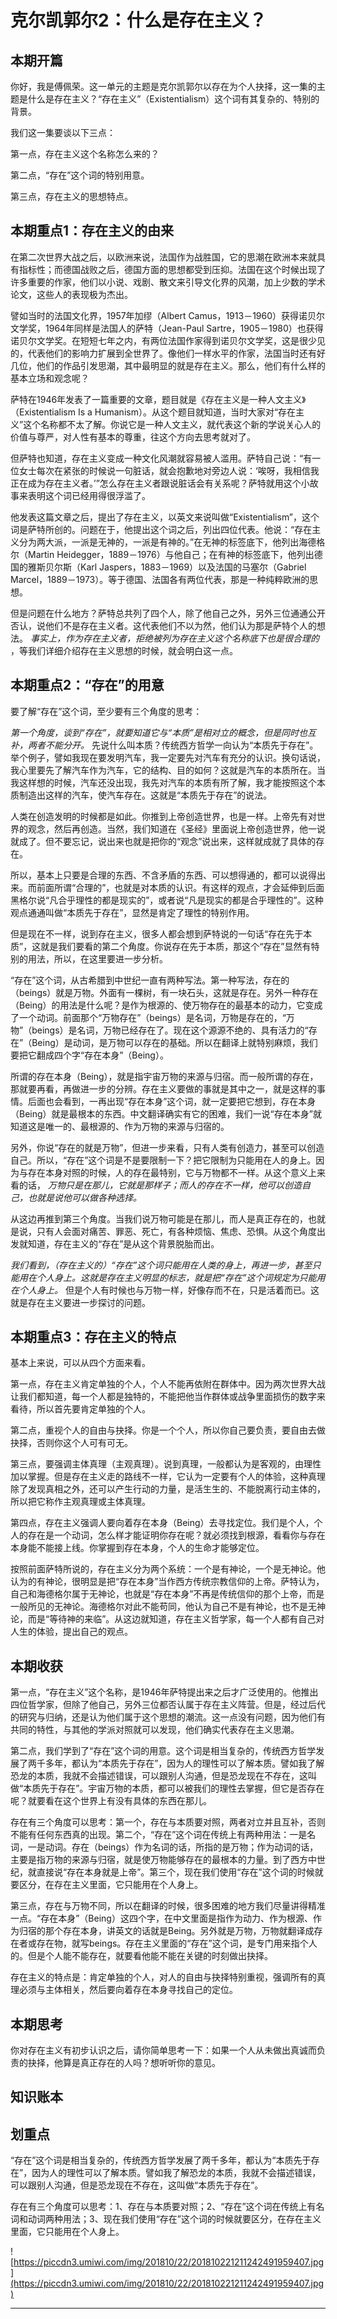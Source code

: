 # 克尔凯郭尔2：什么是存在主义？

## 本期开篇

你好，我是傅佩荣。这一单元的主题是克尔凯郭尔以存在为个人抉择，这一集的主题是什么是存在主义？“存在主义”（Existentialism）这个词有其复杂的、特别的背景。

我们这一集要谈以下三点：

第一点，存在主义这个名称怎么来的？

第二点，“存在”这个词的特别用意。

第三点，存在主义的思想特点。

## 本期重点1：存在主义的由来

在第二次世界大战之后，以欧洲来说，法国作为战胜国，它的思潮在欧洲本来就具有指标性；而德国战败之后，德国方面的思想都受到压抑。法国在这个时候出现了许多重要的作家，他们以小说、戏剧、散文来引导文化界的风潮，加上少数的学术论文，这些人的表现极为杰出。

譬如当时的法国文化界，1957年加缪（Albert Camus，1913－1960）获得诺贝尔文学奖，1964年同样是法国人的萨特（Jean-Paul Sartre，1905－1980）也获得诺贝尔文学奖。在短短七年之内，有两位法国作家得到诺贝尔文学奖，这是很少见的，代表他们的影响力扩展到全世界了。像他们一样水平的作家，法国当时还有好几位，他们的作品引发思潮，其中最明显的就是存在主义。那么，他们有什么样的基本立场和观念呢？

萨特在1946年发表了一篇重要的文章，题目就是《存在主义是一种人文主义》（Existentialism Is a Humanism）。从这个题目就知道，当时大家对“存在主义”这个名称都不太了解。你说它是一种人文主义，就代表这个新的学说关心人的价值与尊严，对人性有基本的尊重，往这个方向去思考就对了。

但萨特也知道，存在主义变成一种文化风潮就容易被人滥用。萨特自己说：“有一位女士每次在紧张的时候说一句脏话，就会抱歉地对旁边人说：‘唉呀，我相信我正在成为存在主义者。’”怎么存在主义者跟说脏话会有关系呢？萨特就用这个小故事来表明这个词已经用得很浮滥了。

他发表这篇文章之后，提出了存在主义，以英文来说叫做“Existentialism”，这个词是萨特所创的。问题在于，他提出这个词之后，列出四位代表。他说：“存在主义分为两大派，一派是无神的，一派是有神的。”在无神的标签底下，他列出海德格尔（Martin Heidegger，1889－1976）与他自己；在有神的标签底下，他列出德国的雅斯贝尔斯（Karl Jaspers，1883－1969）以及法国的马塞尔（Gabriel Marcel，1889－1973）。等于德国、法国各有两位代表，那是一种纯粹欧洲的思想。

但是问题在什么地方？萨特总共列了四个人，除了他自己之外，另外三位通通公开否认，说他们不是存在主义者。这代表他们不以为然，他们认为那是萨特个人的想法。 *事实上，作为存在主义者，拒绝被列为存在主义这个名称底下也是很合理的* ，等我们详细介绍存在主义思想的时候，就会明白这一点。

## 本期重点2：“存在”的用意

要了解“存在”这个词，至少要有三个角度的思考：

 *第一个角度，谈到“存在”，就要知道它与“本质”是相对立的概念，但是同时也互补，两者不能分开。* 先说什么叫本质？传统西方哲学一向认为“本质先于存在”。举个例子，譬如我现在要发明汽车，我一定要先对汽车有充分的认识。换句话说，我心里要先了解汽车作为汽车，它的结构、目的如何？这就是汽车的本质所在。当我这样想的时候，汽车还没出现，我先对汽车的本质有所了解，我才能按照这个本质制造出这样的汽车，使汽车存在。这就是“本质先于存在”的说法。

人类在创造发明的时候都是如此。你推到上帝创造世界，也是一样。上帝先有对世界的观念，然后再创造。当然，我们知道在《圣经》里面说上帝创造世界，他一说就成了。但不要忘记，说出来也就是把你的“观念”说出来，这样就成就了具体的存在。

所以，基本上只要是合理的东西、不含矛盾的东西、可以想得通的，都可以说得出来。而前面所谓“合理的”，也就是对本质的认识。有这样的观点，才会延伸到后面黑格尔说“凡合乎理性的都是现实的”，或者说“凡是现实的都是合乎理性的”。这种观点通通叫做“本质先于存在”，显然是肯定了理性的特别作用。

但是现在不一样，说到存在主义，很多人都会想到萨特说的一句话“存在先于本质”，这就是我们要看的第二个角度。你说存在先于本质，那这个“存在”显然有特别的用法，所以，在这里要进一步分析。

“存在”这个词，从古希腊到中世纪一直有两种写法。第一种写法，存在的（beings）就是万物。外面有一棵树，有一块石头，这就是存在。另外一种存在（Being）的用法是什么呢？是作为根源的、使万物存在的最基本的动力，它变成了一个动词。前面那个“万物存在”（beings）是名词，万物是存在的，“万物”（beings）是名词，万物已经存在了。现在这个源源不绝的、具有活力的“存在”（Being）是动词，是万物可以存在的基础。所以在翻译上就特别麻烦，我们要把它翻成四个字“存在本身”（Being）。

所谓的存在本身（Being），就是指宇宙万物的来源与归宿。而一般所谓的存在，那就要再看，再做进一步的分辨。存在主义要做的事就是其中之一，就是这样的事情。后面也会看到，一再出现“存在本身”这个词，就一定要把它想到，存在本身（Being）就是最根本的东西。中文翻译确实有它的困难，我们一说“存在本身”就知道这是唯一的、最根源的、作为万物的来源与归宿的。

另外，你说“存在的就是万物”，但进一步来看，只有人类有创造力，甚至可以创造自己。所以，“存在”这个词是不是要限制一下？把它限制为只能用在人的身上。因为与存在本身对照的时候，人的存在最特别，它与万物都不一样。从这个意义上来看的话， *万物只是在那儿，它就是那样子；而人的存在不一样，他可以创造自己，也就是说他可以做各种选择。*

从这边再推到第三个角度。当我们说万物可能是在那儿，而人是真正存在的，也就是说，只有人会面对痛苦、罪恶、死亡，有各种烦恼、焦虑、恐惧。从这个角度出发就知道，存在主义的“存在”是从这个背景脱胎而出。

 *我们看到，（存在主义的）“存在”这个词只能用在人类的身上，再进一步，甚至只能用在个人身上。这就是存在主义明显的标志，就是把“存在”这个词规定为只能用在个人身上。* 但是个人有时候也与万物一样，好像存而不在，只是活着而已。这就是存在主义要进一步探讨的问题。

## 本期重点3：存在主义的特点

基本上来说，可以从四个方面来看。

第一点，存在主义肯定单独的个人，个人不能再依附在群体中。因为两次世界大战让我们都知道，每一个人都是独特的，不能把他当作群体或战争里面损伤的数字来看待，所以首先要肯定单独的个人。

第二点，重视个人的自由与抉择。你是一个个人，所以你自己要负责，要自由去做抉择，否则你这个人可有可无。

第三点，要强调主体真理（主观真理）。说到真理，一般都认为是客观的，由理性加以掌握。但是存在主义走的路线不一样，它认为一定要有个人的体验，这种真理除了发现真相之外，还可以产生行动的力量，是活生生的、不能脱离行动主体的，所以把它称作主观真理或主体真理。

第四点，存在主义强调人要向着存在本身（Being）去寻找定位。我们是个人，个人的存在是一个动词，怎么样才能证明你存在呢？就必须找到根源，看看你与存在本身能不能接上线。你掌握到存在本身，个人的生命才能够定位。

按照前面萨特所说的，存在主义分为两个系统：一个是有神论，一个是无神论。他认为的有神论，很明显是把“存在本身”当作西方传统宗教信仰的上帝。萨特认为，自己和海德格尔属于无神论，也就是“存在本身”不再是传统信仰的那个上帝，而是一般所见的无神论。海德格尔对此不能苟同，他认为自己不是有神论，也不是无神论，而是“等待神的来临”。从这边就知道，存在主义哲学家，每一个人都有自己对人生的体验，提出自己的观点。

## 本期收获

第一点，“存在主义”这个名称，是1946年萨特提出来之后才广泛使用的。他推出四位哲学家，但除了他自己，另外三位都否认属于存在主义阵营。但是，经过后代的研究与归纳，还是认为他们属于这个思想的潮流。这一点没有问题，因为他们有共同的特性，与其他的学派对照就可以发现，他们确实代表存在主义思潮。

第二点，我们学到了“存在”这个词的用意。这个词是相当复杂的，传统西方哲学发展了两千多年，都认为“本质先于存在”，因为人的理性可以了解本质。譬如我了解恐龙的本质，我就不会描述错误，可以跟别人沟通，但是恐龙现在不存在，这叫做“本质先于存在”。宇宙万物的本质，都可以被我们的理性去掌握，但它是否存在呢？就要看在这个世界上有没有具体的东西在那儿。

存在有三个角度可以思考：第一个，存在与本质要对照，两者对立并且互补，否则不能有任何东西真的出现。第二个，“存在”这个词在传统上有两种用法：一是名词，一是动词。存在（beings）作为名词的话，所指的是万物；作为动词的话，主要是指万物的来源与归宿，就是使万物能够存在的最根本的力量。到了西方中世纪，就直接说“存在本身就是上帝”。第三个，现在我们使用“存在”这个词的时候就要区分，在存在主义里面，它只能用在个人身上。

第三点，存在与万物不同，所以在翻译的时候，很多困难的地方我们尽量讲得精准一点。“存在本身”（Being）这四个字，在中文里面是指作为动力、作为根源、作为归宿的那个存在本身，讲英文的话就是Being。另外就是万物，万物就翻译成存在者或存在物，就写beings。存在主义里面的“存在”这个词，是专门用来指个人的。但是个人能不能存在，就要看他能不能在关键的时刻做出抉择。

存在主义的特点是：肯定单独的个人，对人的自由与抉择特别重视，强调所有的真理必须与主体相关，然后要向着存在本身寻找自己的定位。

## 本期思考

你对存在主义有初步认识之后，请你简单思考一下：如果一个人从未做出真诚而负责的抉择，他算是真正存在的人吗？想听听你的意见。

## 知识账本

## 划重点

“存在”这个词是相当复杂的，传统西方哲学发展了两千多年，都认为“本质先于存在”，因为人的理性可以了解本质。譬如我了解恐龙的本质，我就不会描述错误，可以跟别人沟通，但是恐龙现在不存在，这叫做“本质先于存在”。

存在有三个角度可以思考：1、存在与本质要对照；2、“存在”这个词在传统上有名词和动词两种用法；3、现在我们使用“存在”这个词的时候就要区分，在存在主义里面，它只能用在个人身上。

![https://piccdn3.umiwi.com/img/201810/22/201810221211242491959407.jpg](https://piccdn3.umiwi.com/img/201810/22/201810221211242491959407.jpg)

---
